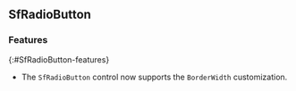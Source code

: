 ## SfRadioButton

### Features
{:#SfRadioButton-features}

 * The `SfRadioButton` control now supports the `BorderWidth` customization.

